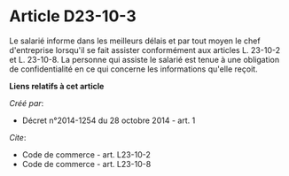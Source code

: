 # Article D23-10-3

Le salarié informe dans les meilleurs délais et par tout moyen le chef d'entreprise lorsqu'il se fait assister conformément
aux articles L. 23-10-2 et L. 23-10-8. La personne qui assiste le salarié est tenue à une obligation de confidentialité en ce
qui concerne les informations qu'elle reçoit.

**Liens relatifs à cet article**

_Créé par_:

  - Décret n°2014-1254 du 28 octobre 2014 - art. 1

_Cite_:

  - Code de commerce - art. L23-10-2
  - Code de commerce - art. L23-10-8

